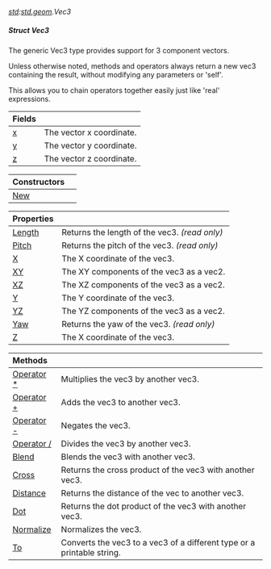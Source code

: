 _[std](../../modules/std/std-module.md):[std.geom](../../modules/std/std-geom.md).Vec3<T>_
##### Struct Vec3<T>
The generic Vec3 type provides support for 3 component vectors.

Unless otherwise noted, methods and operators always return a new vec3 containing the result, without modifying any parameters or 'self'.

This allows you to chain operators together easily just like 'real' expressions.

| Fields | |
|:---|:---|
| [x](std-geom-vec3<t?>-x.md) | The vector x coordinate. |
| [y](std-geom-vec3<t?>-y.md) | The vector y coordinate. |
| [z](std-geom-vec3<t?>-z.md) | The vector z coordinate. |

| Constructors | |
|:---|:---|
| [New](std-geom-vec3<t?>-new.md) |  |

| Properties | |
|:---|:---|
| [Length](std-geom-vec3<t?>-length.md) | Returns the length of the vec3. _(read only)_ |
| [Pitch](std-geom-vec3<t?>-pitch.md) | Returns the pitch of the vec3. _(read only)_ |
| [X](std-geom-vec3<t?>-x.md) | The X coordinate of the vec3. |
| [XY](std-geom-vec3<t?>-xy.md) | The XY components of the vec3 as a vec2. |
| [XZ](std-geom-vec3<t?>-xz.md) | The XZ components of the vec3 as a vec2. |
| [Y](std-geom-vec3<t?>-y.md) | The Y coordinate of the vec3. |
| [YZ](std-geom-vec3<t?>-yz.md) | The YZ components of the vec3 as a vec2. |
| [Yaw](std-geom-vec3<t?>-yaw.md) | Returns the yaw of the vec3. _(read only)_ |
| [Z](std-geom-vec3<t?>-z.md) | The X coordinate of the vec3. |

| Methods | |
|:---|:---|
| [Operator *](std-geom-vec3<t?>-opmul.md) | Multiplies the vec3 by another vec3. |
| [Operator +](std-geom-vec3<t?>-opadd.md) | Adds the vec3 to another vec3. |
| [Operator -](std-geom-vec3<t?>-opsub.md) | Negates the vec3. |
| [Operator /](std-geom-vec3<t?>-opdiv.md) | Divides the vec3 by another vec3. |
| [Blend](std-geom-vec3<t?>-blend.md) | Blends the vec3 with another vec3. |
| [Cross](std-geom-vec3<t?>-cross.md) | Returns the cross product of the vec3 with another vec3. |
| [Distance](std-geom-vec3<t?>-distance.md) | Returns the distance of the vec to another vec3. |
| [Dot](std-geom-vec3<t?>-dot.md) | Returns the dot product of the vec3 with another vec3. |
| [Normalize](std-geom-vec3<t?>-normalize.md) | Normalizes the vec3. |
| [To](std-geom-vec3<t?>-to.md) | Converts the vec3 to a vec3 of a different type or a printable string. |
